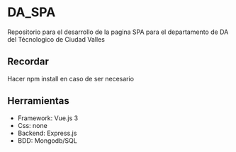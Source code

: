 # DA_SPA
Repositorio para el desarrollo de la pagina SPA para el departamento de DA del Técnologico de Ciudad Valles

## Recordar
Hacer npm install en caso de ser necesario

## Herramientas
* Framework: Vue.js 3
* Css: none
* Backend: Express.js
* BDD: Mongodb/SQL

